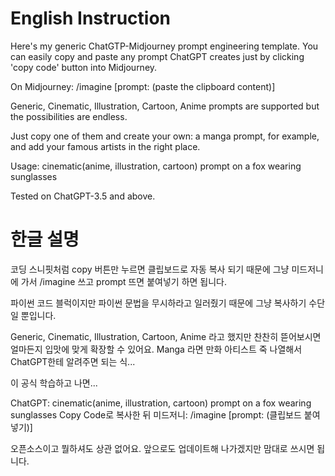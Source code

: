 English Instruction
================================================

Here's my generic ChatGTP-Midjourney prompt engineering template. You can easily copy and paste any prompt ChatGPT creates just by clicking 'copy code' button into Midjourney. 

On Midjourney: /imagine [prompt: (paste the clipboard content)]

Generic, Cinematic, Illustration, Cartoon, Anime prompts are supported but the possibilities are endless.

Just copy one of them and create your own: a manga prompt, for example, and add your famous artists in the right place.

Usage: cinematic(anime, illustration, cartoon) prompt on a fox wearing sunglasses

Tested on ChatGPT-3.5 and above.


한글 설명
================================================
코딩 스니핏처럼 copy 버튼만 누르면 클립보드로 자동 복사 되기 때문에 그냥 미드저니에 가서 /imagine 쓰고 prompt 뜨면 붙여넣기 하면 됩니다.

파이썬 코드 블럭이지만 파이썬 문법을 무시하라고 일러줬기 때문에 그냥 복사하기 수단일 뿐입니다.

Generic, Cinematic, Illustration, Cartoon, Anime 라고 했지만 찬찬히 뜯어보시면 얼마든지 입맛에 맞게 확장할 수 있어요. Manga 라면 만화 아티스트 죽 나열해서 ChatGPT한테 알려주면 되는 식...

이 공식 학습하고 나면...

ChatGPT: cinematic(anime, illustration, cartoon) prompt on a fox wearing sunglasses
Copy Code로 복사한 뒤 미드저니: /imagine [prompt: (클립보드 붙여넣기)]

오픈소스이고 뭘하셔도 상관 없어요. 앞으로도 업데이트해 나가겠지만 맘대로 쓰시면 됩니다.
